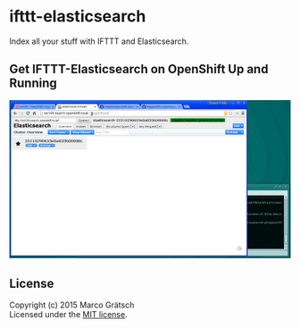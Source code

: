 # ifttt-elasticsearch

Index all your stuff with IFTTT and Elasticsearch.


## Get IFTTT-Elasticsearch on OpenShift Up and Running

[![Watch the Screencast](docs/img/ifttt-elasticsearch-up-and-running.png)](https://drive.google.com/file/d/0B1yD32e7QT2PM0FpaHFFSUdWcFU/view?usp=sharing)


## License

Copyright (c) 2015 Marco Grätsch  
Licensed under the [MIT license](LICENSE.md).


